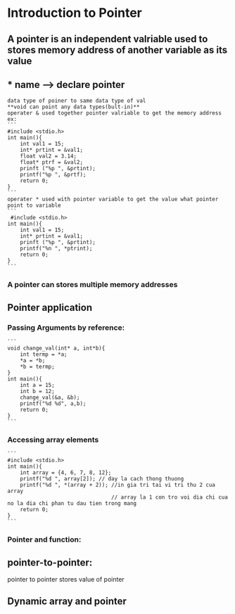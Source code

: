 # Introduction to Pointer 
## A pointer is an independent valriable used to stores memory address of another variable as its value
   ## <data type>* name --> declare pointer 
    data type of poiner to same data type of val
    **void can point any data types(bult-in)**
    operater & used together pointer valriable to get the memory address
    ex:
    ```
    #include <stdio.h>
    int main(){
        int val1 = 15;
        int* prtint = &val1;
        float val2 = 3.14;
        float* ptrf = &val2;
        prinft ("%p ", &prtint);
        printf("%p ", &prtf);
        return 0;
    }
    ```
    operater * used with pointer variable to get the value what pointer point to variable
    ```
     #include <stdio.h>
    int main(){
        int val1 = 15;
        int* prtint = &val1;
        prinft ("%p ", &prtint);
        printf("%n ", *ptrint);
        return 0;
    }
    ```
### A pointer can stores multiple memory addresses
## Pointer application
### Passing Arguments by reference:
    ```
    void change_val(int* a, int*b){
        int termp = *a;
        *a = *b;
        *b = termp;
    }
    int main(){
        int a = 15;
        int b = 12;
        change_val(&a, &b);
        printf("%d %d", a,b);
        return 0;
    }
    ```
### Accessing array elements
    ```
    #include <stdio.h>
    int main(){
        int array = {4, 6, 7, 8, 12};
        printf("%d ", array[2]); // day la cach thong thuong
        printf("%d ", *(array + 2)); //in gia tri tai vi tri thu 2 cua array 
                                     // array la 1 con tro voi dia chi cua no la dia chi phan tu dau tien trong mang
        return 0;
    }
    ```

### Pointer and function:
    

## pointer-to-pointer:
   pointer to pointer stores value of pointer 
    
## Dynamic array and pointer 
   
   